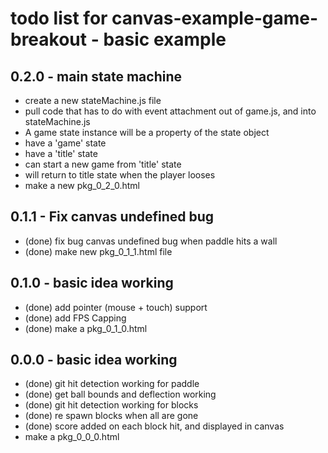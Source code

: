 # todo list for canvas-example-game-breakout  - basic example

## 0.2.0 - main state machine
* create a new stateMachine.js file
* pull code that has to do with event attachment out of game.js, and into stateMachine.js
* A game state instance will be a property of the state object
* have a 'game' state
* have a 'title' state
* can start a new game from 'title' state
* will return to title state when the player looses
* make a new pkg_0_2_0.html

## 0.1.1 - Fix canvas undefined bug
* (done) fix bug canvas undefined bug when paddle hits a wall
* (done) make new pkg_0_1_1.html file

## 0.1.0 - basic idea working
* (done) add pointer (mouse + touch) support
* (done) add FPS Capping
* (done) make a pkg_0_1_0.html

## 0.0.0 - basic idea working
* (done) git hit detection working for paddle
* (done) get ball bounds and deflection working
* (done) git hit detection working for blocks
* (done) re spawn blocks when all are gone
* (done) score added on each block hit, and displayed in canvas
* make a pkg_0_0_0.html